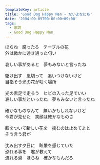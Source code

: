 ```yaml
---
templateKey: article
title: 'Good Dog Happy Men - ないよなにも'
date: '2004-09-09T00:00:00+09:00'
tags:
  - 歌詞
  - Good Dog Happy Men
---
```

ほらね　腐ったろ　テーブルの花<br>
外は微かに透き通った匂い<br>
<br>
哀しい事があると　夢もみないと言ったね<br>
<br>
駆け出す　風切って　追いつけないけど<br>
目指そう光の花が咲く場所<br>
<br>
光の素足で走ろう　ヒビの入った足でいい<br>
哀しい事だといったね　夢もみないと言ったね<br>
<br>
確かなものなんて　無いかもしれないけど<br>
今君が見せた　笑顔は確かなものさ<br>
<br>
膝をついて新しい花を　摘むのは止めてよと<br>
そう言う君が<br>
<br>
沈み出す夕日に　眩暈を感じていた<br>
恐れる事を　君が教えて<br>
流れる涙　ほらね　確かなもんだろ
